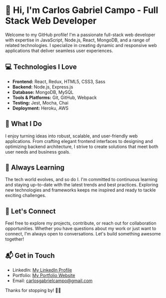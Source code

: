 # 👋 Hi, I'm Carlos Gabriel Campo - Full Stack Web Developer

Welcome to my GitHub profile! I'm a passionate full-stack web developer with expertise in JavaScript, Node.js, React, MongoDB, and a range of related technologies. I specialize in creating dynamic and responsive web applications that deliver seamless user experiences.

## 💻 Technologies I Love

- **Frontend:** React, Redux, HTML5, CSS3, Sass
- **Backend:** Node.js, Express.js
- **Database:** MongoDB, MySQL
- **Tools & Platforms:** Git, GitHub, Webpack
- **Testing:** Jest, Mocha, Chai
- **Deployment:** Heroku, AWS

## 🚀 What I Do

I enjoy turning ideas into robust, scalable, and user-friendly web applications. From crafting elegant frontend interfaces to designing and optimizing backend architecture, I strive to create solutions that meet both user needs and business goals.

## 🌱 Always Learning

The tech world evolves, and so do I. I'm committed to continuous learning and staying up-to-date with the latest trends and best practices. Exploring new technologies and frameworks keeps me inspired and ready to tackle exciting challenges.

## 🤝 Let's Connect

Feel free to explore my projects, contribute, or reach out for collaboration opportunities. Whether you have questions about my work or just want to connect, I'm always open to conversations. Let's build something awesome together!

## 📬 Get in Touch

- LinkedIn: [My LinkedIn Profile](https://www.linkedin.com/in/carlosgcampo/)
- Portfolio: [My Portfolio Website](https://portfolio-92ccc.web.app/)
- Email: carlosgabrielcampo@gmail.com

Thanks for stopping by! 👨‍💻

<!---
carlosgabrielcampo/carlosgabrielcampo is a ✨ special ✨ repository because its `README.md` (this file) appears on your GitHub profile.
You can click the Preview link to take a look at your changes.
--->
